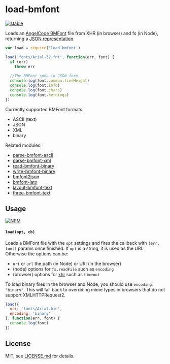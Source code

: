 # load-bmfont

[![stable](http://badges.github.io/stability-badges/dist/stable.svg)](http://github.com/badges/stability-badges)

Loads an [AngelCode BMFont](http://www.angelcode.com/products/bmfont/) file from XHR (in browser) and fs (in Node), returning a [JSON representation](https://github.com/mattdesl/bmfont2json).

```js
var load = require('load-bmfont')

load('fonts/Arial-32.fnt', function(err, font) {
  if (err)
    throw err
  
  //The BMFont spec in JSON form
  console.log(font.common.lineHeight)
  console.log(font.info)
  console.log(font.chars)
  console.log(font.kernings)
})
```

Currently supported BMFont formats:

- ASCII (text)
- JSON
- XML
- binary

Related modules:

- [parse-bmfont-ascii](https://www.npmjs.com/package/parse-bmfont-ascii)
- [parse-bmfont-xml](https://www.npmjs.com/package/parse-bmfont-xml)
- [read-bmfont-binary](https://www.npmjs.com/package/read-bmfont-binary)
- [write-bmfont-binary](https://www.npmjs.com/package/write-bmfont-binary)
- [bmfont2json](https://www.npmjs.com/package/bmfont2json)
- [bmfont-lato](https://www.npmjs.com/package/bmfont-lato)
- [layout-bmfont-text](https://www.npmjs.com/package/layout-bmfont-text)
- [three-bmfont-text](https://www.npmjs.com/package/three-bmfont-text)

## Usage

[![NPM](https://nodei.co/npm/load-bmfont.png)](https://www.npmjs.com/package/load-bmfont)

#### `load(opt, cb)`

Loads a BMFont file with the `opt` settings and fires the callback with `(err, font)` params once finished. If `opt` is a string, it is used as the URI. Otherwise the options can be:

- `uri` or `url` the path (in Node) or URI (in the browser)
- (node) options for `fs.readFile` such as `encoding`
- (browser) options for [xhr](https://github.com/Raynos/xhr) such as `timeout`

To load binary files in the browser and Node, you should use `encoding: "binary"`. This will fall back to overriding mime types in browsers that do not support XMLHTTPRequest2.

```js
load({ 
  uri: 'fonts/Arial.bin', 
  encoding: 'binary' 
}, function(err, font) {
  console.log(font)
})
```

## License

MIT, see [LICENSE.md](http://github.com/Jam3/load-bmfont/blob/master/LICENSE.md) for details.
